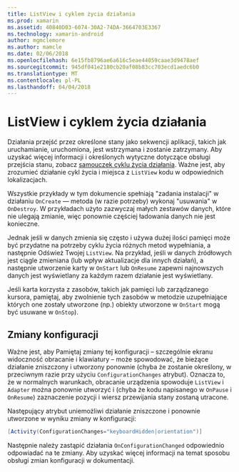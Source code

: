 ```yaml
---
title: ListView i cyklem życia działania
ms.prod: xamarin
ms.assetid: 40840D03-6074-30A2-74DA-3664703E3367
ms.technology: xamarin-android
author: mgmclemore
ms.author: mamcle
ms.date: 02/06/2018
ms.openlocfilehash: 6e15fb8796ae6a616c5eae44059caae3d9478aef
ms.sourcegitcommit: 945df041e2180cb20af08b83cc703ecd1aedc6b0
ms.translationtype: MT
ms.contentlocale: pl-PL
ms.lasthandoff: 04/04/2018
---
```

# <a name="listview-and-the-activity-lifecycle"></a>ListView i cyklem życia działania

Działania przejść przez określone stany jako sekwencji aplikacji, takich jak uruchamianie, uruchomiona, jest wstrzymana i zostanie zatrzymany. Aby uzyskać więcej informacji i określonych wytyczne dotyczące obsługi przejścia stanu, zobacz [samouczek cyklu życia działania](~/android/app-fundamentals/activity-lifecycle/index.md).
Ważne jest, aby zrozumieć działanie cykl życia i miejsca z `ListView` kodu w odpowiednich lokalizacjach.

Wszystkie przykłady w tym dokumencie spełniają "zadania instalacji" w działaniu `OnCreate` — metoda (w razie potrzeby) wykonaj "usuwania" w `OnDestroy`. W przykładach użyto zazwyczaj małych zestawów danych, które nie ulegają zmianie, więc ponownie częściej ładowania danych nie jest konieczne.

Jednak jeśli w danych zmienia się często i używa dużej ilości pamięci może być przydatne na potrzeby cyklu życia różnych metod wypełniania, a następnie Odśwież Twojej `ListView`. Na przykład, jeśli w danych źródłowych jest ciągle zmieniana (lub wpływ aktualizacje dla innych działań), a następnie utworzenie karty w `OnStart` lub `OnResume` zapewni najnowszych danych jest wyświetlany za każdym razem działanie jest wyświetlany.

Jeśli karta korzysta z zasobów, takich jak pamięci lub zarządzanego kursora, pamiętaj, aby zwolnienie tych zasobów w metodzie uzupełniające których one zostały utworzone (np.) obiekty utworzone w `OnStart` mogą być usuwane w `OnStop`).


## <a name="configuration-changes"></a>Zmiany konfiguracji

Ważne jest, aby Pamiętaj zmiany tej konfiguracji &ndash; szczególnie ekranu widoczność obracanie i klawiatury &ndash; może spowodować, że bieżące działanie zniszczony i utworzony ponownie (chyba że zostanie określony, w przeciwnym razie przy użyciu `ConfigurationChanges` atrybut). Oznacza to, że w normalnych warunkach, obracanie urządzenia spowoduje `ListView` i `Adapter` można ponownie utworzyć i (chyba że kodu napisanego w `OnPause` i `OnResume`) zaznaczenie pozycji i wiersz przewijania stany zostaną utracone.

Następujący atrybut uniemożliwi działanie zniszczone i ponownie utworzone w wyniku zmiany w konfiguracji:

```csharp
[Activity(ConfigurationChanges="keyboardHidden|orientation")]
```

Następnie należy zastąpić działania `OnConfigurationChanged` odpowiednio odpowiadać na te zmiany. Aby uzyskać więcej informacji na temat sposobu obsługi zmian konfiguracji w dokumentacji.


